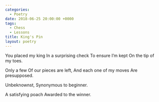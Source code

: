 ```yaml
---
categories:
  - Poetry
date: 2018-06-25 20:00:00 +0000
tags:
  - Chess
  - Lessons
title: King's Pin
layout: poetry
---
```


You placed my king
In a surprising check
To ensure I’m kept
On the tip of my toes.

Only a few
Of our pieces are left,
And each one of my moves
Are presupposed.

Unbeknownst,
Synonymous to beginner.

A satisfying poach
Awarded to the winner.
